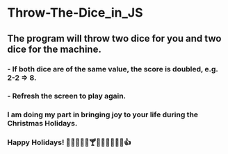# Throw-The-Dice_in_JS
## The program will throw two dice for you and two dice for the machine.
### - If both dice are of the same value, the score is doubled, e.g. 2-2 => 8.
### - Refresh the screen to play again.
###
### I am doing my part in bringing joy to your life during the Christmas Holidays.
### Happy Holidays! 🍷🍾🍺🍻🥂🍸🍹😀😜😵🥴🌟👍